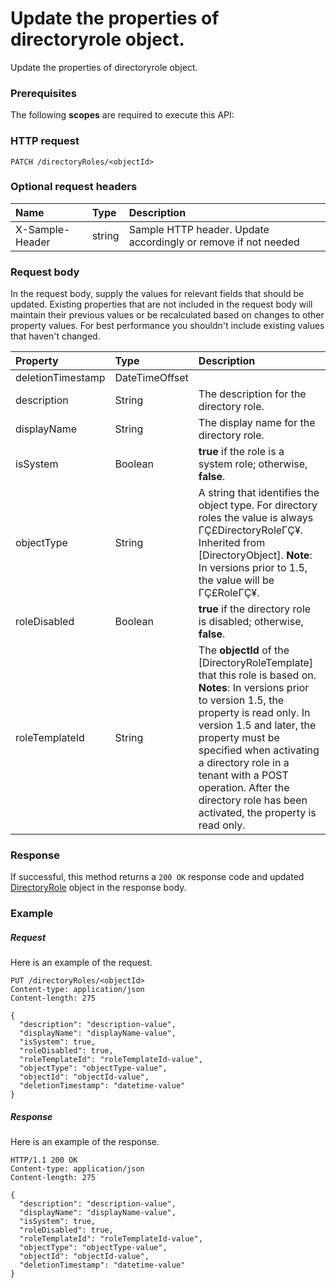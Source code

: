 # Update the properties of directoryrole object.

Update the properties of directoryrole object.
### Prerequisites
The following **scopes** are required to execute this API: 
### HTTP request
<!-- { "blockType": "ignored" } -->
```http
PATCH /directoryRoles/<objectId>
```
### Optional request headers
| Name       | Type | Description|
|:-----------|:------|:----------|
| X-Sample-Header  | string  | Sample HTTP header. Update accordingly or remove if not needed|

### Request body
In the request body, supply the values for relevant fields that should be updated. Existing properties that are not included in the request body will maintain their previous values or be recalculated based on changes to other property values. For best performance you shouldn't include existing values that haven't changed.

| Property	   | Type	|Description|
|:---------------|:--------|:----------|
|deletionTimestamp|DateTimeOffset||
|description|String|The description for the directory role.|
|displayName|String|The display name for the directory role. |
|isSystem|Boolean|                **true** if the role is a system role; otherwise, **false**.            |
|objectType|String|A string that identifies the object type. For directory roles the value is always ΓÇ£DirectoryRoleΓÇ¥. Inherited from [DirectoryObject].                            **Note**: In versions prior to 1.5, the value will be ΓÇ£RoleΓÇ¥.            |
|roleDisabled|Boolean|                **true** if the directory role is disabled; otherwise, **false**.            |
|roleTemplateId|String|                The **objectId** of the [DirectoryRoleTemplate] that this role is based on.                                        **Notes**: In versions prior to version 1.5, the property is read only. In version 1.5 and later, the property must be specified when activating a directory role in a tenant with a POST operation. After the directory role has been activated, the property is read only.            |

### Response
If successful, this method returns a `200 OK` response code and updated [DirectoryRole](../resources/directoryrole.md) object in the response body.
### Example
##### Request
Here is an example of the request.
<!-- {
  "blockType": "request",
  "name": "update_directoryrole"
}-->
```http
PUT /directoryRoles/<objectId>
Content-type: application/json
Content-length: 275

{
  "description": "description-value",
  "displayName": "displayName-value",
  "isSystem": true,
  "roleDisabled": true,
  "roleTemplateId": "roleTemplateId-value",
  "objectType": "objectType-value",
  "objectId": "objectId-value",
  "deletionTimestamp": "datetime-value"
}
```
##### Response
Here is an example of the response.
<!-- {
  "blockType": "response",
  "truncated": false,
  "@odata.type": "microsoft.graph.directoryrole"
} -->
```http
HTTP/1.1 200 OK
Content-type: application/json
Content-length: 275

{
  "description": "description-value",
  "displayName": "displayName-value",
  "isSystem": true,
  "roleDisabled": true,
  "roleTemplateId": "roleTemplateId-value",
  "objectType": "objectType-value",
  "objectId": "objectId-value",
  "deletionTimestamp": "datetime-value"
}
```

<!-- uuid: 38566b3f-7470-40ff-826e-ebddfff045ca
2015-10-24 21:49:46 UTC -->
<!-- {
  "type": "#page.annotation",
  "description": "Update the properties of directoryrole object.",
  "keywords": "",
  "section": "documentation",
  "tocPath": ""
}-->